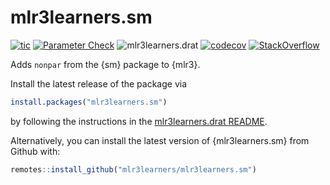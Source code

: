 # mlr3learners.sm

<!-- badges: start -->
[![tic](https://github.com/mlr3learners/mlr3learners.sm/workflows/tic/badge.svg?branch=master)](https://github.com/mlr3learners/mlr3learners.sm/actions)
[![Parameter Check](https://github.com/mlr3learners/mlr3learners.sm/workflows/Parameter%20Check/badge.svg?branch=master)](https://github.com/mlr3learners/mlr3learners.sm/actions)
![mlr3learners.drat](https://github.com/mlr3learners/mlr3learners.sm/workflows/mlr3learners.drat/badge.svg?branch=master)
[![codecov](https://codecov.io/gh/mlr3learners/mlr3learners.sm/branch/master/graph/badge.svg)](https://codecov.io/gh/mlr3learners/mlr3learners.sm)
[![StackOverflow](https://img.shields.io/badge/stackoverflow-mlr3-orange.svg)](https://stackoverflow.com/questions/tagged/mlr3)

<!-- badges: end -->

Adds `nonpar` from the {sm} package to {mlr3}.

Install the latest release of the package via

```r
install.packages("mlr3learners.sm")
```

by following the instructions in the [mlr3learners.drat README](https://github.com/mlr3learners/mlr3learners.drat).

Alternatively, you can install the latest version of {mlr3learners.sm} from Github with:

```r
remotes::install_github("mlr3learners/mlr3learners.sm")
```
